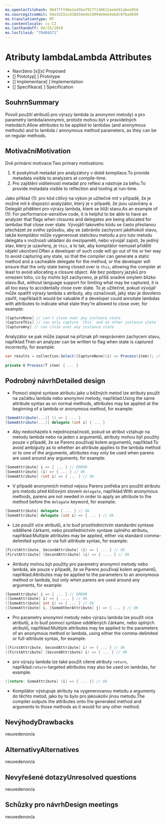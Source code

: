 ```yaml
---
ms.openlocfilehash: 9647fff40a1e45bef917f140612ae4e91abea958
ms.sourcegitcommit: 94a3d151c438d34ede1d99de9eb4ebdc07ba4699
ms.translationtype: MT
ms.contentlocale: cs-CZ
ms.lasthandoff: 04/25/2019
ms.locfileid: "79484571"
---
```

# <a name="lambda-attributes"></a><span data-ttu-id="a3630-101">Atributy lambda</span><span class="sxs-lookup"><span data-stu-id="a3630-101">Lambda Attributes</span></span>

* <span data-ttu-id="a3630-102">Navrženo [x]</span><span class="sxs-lookup"><span data-stu-id="a3630-102">[x] Proposed</span></span>
* <span data-ttu-id="a3630-103">[] Prototyp</span><span class="sxs-lookup"><span data-stu-id="a3630-103">[ ] Prototype</span></span>
* <span data-ttu-id="a3630-104">[] Implementace</span><span class="sxs-lookup"><span data-stu-id="a3630-104">[ ] Implementation</span></span>
* <span data-ttu-id="a3630-105">[] Specifikace</span><span class="sxs-lookup"><span data-stu-id="a3630-105">[ ] Specification</span></span>

## <a name="summary"></a><span data-ttu-id="a3630-106">Souhrn</span><span class="sxs-lookup"><span data-stu-id="a3630-106">Summary</span></span>
[summary]: #summary

<span data-ttu-id="a3630-107">Povolí použití atributů pro výrazy lambda (a anonymní metody) a pro parametry lambda/anonymní, protože mohou být v pravidelných metodách.</span><span class="sxs-lookup"><span data-stu-id="a3630-107">Allow attributes to be applied to lambdas (and anonymous methods) and to lambda / anonymous method parameters, as they can be on regular methods.</span></span>

## <a name="motivation"></a><span data-ttu-id="a3630-108">Motivační</span><span class="sxs-lookup"><span data-stu-id="a3630-108">Motivation</span></span>
[motivation]: #motivation

<span data-ttu-id="a3630-109">Dvě primární motivace:</span><span class="sxs-lookup"><span data-stu-id="a3630-109">Two primary motivations:</span></span>

1. <span data-ttu-id="a3630-110">K poskytnutí metadat pro analyzátory v době kompilace.</span><span class="sxs-lookup"><span data-stu-id="a3630-110">To provide metadata visible to analyzers at compile-time.</span></span>
2. <span data-ttu-id="a3630-111">Pro zajištění viditelnosti metadat pro reflexi a nástroje za běhu.</span><span class="sxs-lookup"><span data-stu-id="a3630-111">To provide metadata visible to reflection and tooling at run-time.</span></span>

<span data-ttu-id="a3630-112">Jako příklad (1): pro kód citlivý na výkon je užitečné mít v případě, že je možné mít k dispozici analyzátor, který je v případě, že jsou uzavírány a Delegáti přiděleni pro výrazy lambda, které se blíží stavu.</span><span class="sxs-lookup"><span data-stu-id="a3630-112">As an example of (1): For performance-sensitive code, it is helpful to be able to have an analyzer that flags when closures and delegates are being allocated for lambdas that close over state.</span></span>  <span data-ttu-id="a3630-113">Vývojáři takového kódu se často přestanou přecházet ze svého způsobu, aby se zabránilo zachycení jakéhokoli stavu, takže kompilátor může vygenerovat statickou metodu a pro tuto metodu delegáta s možností ukládání do mezipaměti, nebo vývojář zajistí, že jediný stav, který je uzavřený, je `this`, a to tak, aby kompilátor nemusel přidělit objekt ukončení.</span><span class="sxs-lookup"><span data-stu-id="a3630-113">Often a developer of such code will go out of his or her way to avoid capturing any state, so that the compiler can generate a static method and a cacheable delegate for the method, or the developer will ensure that the only state being closed over is `this`, allowing the compiler at least to avoid allocating a closure object.</span></span>  <span data-ttu-id="a3630-114">Ale bez podpory jazyků pro omezení toho, co by mohlo být zachyceno, je příliš snadné omylem blízko stavu.</span><span class="sxs-lookup"><span data-stu-id="a3630-114">But, without language support for limiting what may be captured, it is all too easy to accidentally close over state.</span></span>  <span data-ttu-id="a3630-115">To je užitečné, pokud vývojář může opatřit výrazy lambda s atributy, aby označovali, jaký stav je dovoleno zavřít, například:</span><span class="sxs-lookup"><span data-stu-id="a3630-115">It would be valuable if a developer could annotate lambdas with attributes to indicate what state they're allowed to close over, for example:</span></span>

```csharp
[CaptureNone] // can't close over any instance state
[CaptureThis] // can only capture `this` and no other instance state
[CaptureAny] // can close over any instance state
```

<span data-ttu-id="a3630-116">Analyzátor se pak může zapsat na příznak při nesprávném zachycení stavu, například:</span><span class="sxs-lookup"><span data-stu-id="a3630-116">Then an analyzer can be written to flag when state is captured incorrectly, for example:</span></span>

```csharp
var results = collection.Select([CaptureNone](i) => Process(item)); // Analyzer error: [CaptureNone] lambdas captures `this`
...
private U Process(T item) { ... }
```

## <a name="detailed-design"></a><span data-ttu-id="a3630-117">Podrobný návrh</span><span class="sxs-lookup"><span data-stu-id="a3630-117">Detailed design</span></span>
[design]: #detailed-design

- <span data-ttu-id="a3630-118">Pomocí stejné syntaxe atributu jako u běžných metod lze atributy použít na začátku lambda nebo anonymní metody, například:</span><span class="sxs-lookup"><span data-stu-id="a3630-118">Using the same attribute syntax as on normal methods, attributes may be applied at the beginning of a lambda or anonymous method, for example:</span></span>

```csharp
[SomeAttribute(...)] () => { ... }
[SomeAttribute(...)] delegate (int i) { ... }
```

- <span data-ttu-id="a3630-119">Aby nedocházelo k nejednoznačnosti, pokud se atribut vztahuje na metodu lambda nebo na jeden z argumentů, atributy mohou být použity pouze v případě, že se Parens používají kolem argumentů, například:</span><span class="sxs-lookup"><span data-stu-id="a3630-119">To avoid ambiguity as to whether an attribute applies to the lambda method or to one of the arguments, attributes may only be used when parens are used around any arguments, for example:</span></span>

```csharp
[SomeAttribute] i => { ... } // ERROR
[SomeAttribute] (i) => { ... } // Ok
[SomeAttribute] (int i) => { ... } // Ok
```

- <span data-ttu-id="a3630-120">V případě anonymních metod nejsou Parens potřeba pro použití atributu pro metodu před klíčovým slovem `delegate`, například:</span><span class="sxs-lookup"><span data-stu-id="a3630-120">With anonymous methods, parens are not needed in order to apply an attribute to the method before the `delegate` keyword, for example:</span></span>

```csharp
[SomeAttribute] delegate { ... } // Ok
[SomeAttribute] delegate (int i) => { ... } // Ok
```

- <span data-ttu-id="a3630-121">Lze použít více atributů, a to buď prostřednictvím standardní syntaxe oddělené čárkami, nebo prostřednictvím syntaxe úplného atributu, například:</span><span class="sxs-lookup"><span data-stu-id="a3630-121">Multiple attributes may be applied, either via standard comma-delimited syntax or via full-attribute syntax, for example:</span></span>

```csharp
[FirstAttribute, SecondAttribute] (i) => { ... } // Ok
[FirstAttribute] [SecondAttribute] (i) => { .... } // Ok
```

- <span data-ttu-id="a3630-122">Atributy mohou být použity pro parametry anonymní metody nebo lambda, ale pouze v případě, že se Parens používají kolem argumentů, například:</span><span class="sxs-lookup"><span data-stu-id="a3630-122">Attributes may be applied to the parameters to an anonymous method or lambda, but only when parens are used around any arguments, for example:</span></span>

```csharp
[SomeAttribute] i => { ... } // ERROR
([SomeAttribute] i) => { .... } // Ok
([SomeAttribute] int i) => { ... } // Ok
([SomeAttribute] i, [SomeOtherAttribute] j) => { ... } // Ok
```

- <span data-ttu-id="a3630-123">Pro parametry anonymní metody nebo výrazu lambda lze použít více atributů, a to buď pomocí syntaxe oddělených čárkami, nebo úplných atributů, například:</span><span class="sxs-lookup"><span data-stu-id="a3630-123">Multiple attributes may be applied to the parameters of an anonymous method or lambda, using either the comma-delimited or full-attribute syntax, for example:</span></span>

```csharp
([FirstAttribute, SecondAttribute] i) => { ... } // Ok
([FirstAttribute] [SecondAttribute] i) => { ... } // Ok
```

- <span data-ttu-id="a3630-124">pro výrazy lambda lze také použít cílené atributy `return`, například:</span><span class="sxs-lookup"><span data-stu-id="a3630-124">`return`-targeted attributes may also be used on lambdas, for example:</span></span>

```csharp
([return: SomeAttribute] (i) => { ... }) // Ok
```

- <span data-ttu-id="a3630-125">Kompilátor výstupuje atributy na vygenerovanou metodu a argumenty do těchto metod, jako by to bylo pro jakoukoliv jinou metodu.</span><span class="sxs-lookup"><span data-stu-id="a3630-125">The compiler outputs the attributes onto the generated method and arguments to those methods as it would for any other method.</span></span>

## <a name="drawbacks"></a><span data-ttu-id="a3630-126">Nevýhody</span><span class="sxs-lookup"><span data-stu-id="a3630-126">Drawbacks</span></span>
[drawbacks]: #drawbacks

<span data-ttu-id="a3630-127">neuvedeno</span><span class="sxs-lookup"><span data-stu-id="a3630-127">n/a</span></span>

## <a name="alternatives"></a><span data-ttu-id="a3630-128">Alternativy</span><span class="sxs-lookup"><span data-stu-id="a3630-128">Alternatives</span></span>
[alternatives]: #alternatives

<span data-ttu-id="a3630-129">neuvedeno</span><span class="sxs-lookup"><span data-stu-id="a3630-129">n/a</span></span>

## <a name="unresolved-questions"></a><span data-ttu-id="a3630-130">Nevyřešené dotazy</span><span class="sxs-lookup"><span data-stu-id="a3630-130">Unresolved questions</span></span>
[unresolved]: #unresolved-questions

<span data-ttu-id="a3630-131">neuvedeno</span><span class="sxs-lookup"><span data-stu-id="a3630-131">n/a</span></span>

## <a name="design-meetings"></a><span data-ttu-id="a3630-132">Schůzky pro návrh</span><span class="sxs-lookup"><span data-stu-id="a3630-132">Design meetings</span></span>

<span data-ttu-id="a3630-133">neuvedeno</span><span class="sxs-lookup"><span data-stu-id="a3630-133">n/a</span></span>